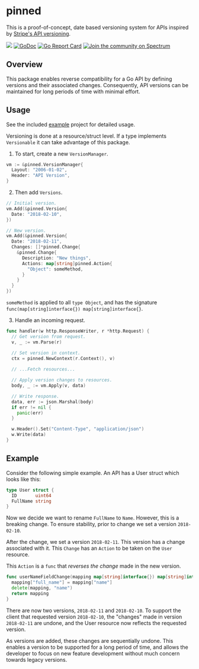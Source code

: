 # pinned

This is a proof-of-concept, date based versioning system for APIs inspired by [Stripe's API versioning](https://stripe.com/blog/api-versioning).

![](https://github.com/sjkaliski/pinned/workflows/Go/badge.svg)
[![GoDoc](https://godoc.org/github.com/sjkaliski/pinned?status.svg)](https://godoc.org/github.com/sjkaliski/pinned)
[![Go Report Card](https://goreportcard.com/badge/github.com/sjkaliski/pinned)](https://goreportcard.com/report/github.com/sjkaliski/pinned)
[![Join the community on Spectrum](https://withspectrum.github.io/badge/badge.svg)](https://spectrum.chat/pinned)

## Overview

This package enables reverse compatibility for a Go API by defining versions and their associated changes. Consequently, API versions can be maintained for long periods of time with minimal effort.

## Usage

See the included [example](/example) project for detailed usage.

Versioning is done at a resource/struct level. If a type implements `Versionable` it can take advantage of this package.

1. To start, create a new `VersionManager`.

```go
vm := &pinned.VersionManager{
  Layout: "2006-01-02",
  Header: "API Version",
}
```

2. Then add `Versions`.

```go
// Initial version.
vm.Add(&pinned.Version{
  Date: "2018-02-10",
})

// New version.
vm.Add(&pinned.Version{
  Date: "2018-02-11",
  Changes: []*pinned.Change{
    &pinned.Change{
      Description: "New things",
      Actions: map[string]pinned.Action{
        "Object": someMethod,
      }
    }
  }
})
```

`someMethod` is applied to all `type Object`, and has the signature `func(map[string]interface{}) map[string]interface{}`. 

3. Handle an incoming request.

```go
func handler(w http.ResponseWriter, r *http.Request) {
  // Get version from request.
  v, _ := vm.Parse(r)

  // Set version in context.
  ctx = pinned.NewContext(r.Context(), v)
  
  // ...Fetch resources...

  // Apply version changes to resources.
  body, _ := vm.Apply(v, data)

  // Write response.
  data, err := json.Marshal(body)
  if err != nil {
    panic(err)
  }

  w.Header().Set("Content-Type", "application/json")
  w.Write(data)
}
```

## Example

Consider the following simple example. An API has a User struct which looks like this:

```go
type User struct {
  ID       uint64
  FullName string
}
```

Now we decide we want to rename `FullName` to `Name`. However, this is a breaking change. To ensure stability, prior to change we set a version `2018-02-10`.

After the change, we set a version `2018-02-11`. This version has a change associated with it. This `Change` has an `Action` to be taken on the `User` resource.

This `Action` is a `func` that _reverses the change_ made in the new version.

```go
func userNameFieldChange(mapping map[string]interface{}) map[string]interface{} {
  mapping["full_name"] = mapping["name"]
  delete(mapping, "name")
  return mapping
}
```

There are now two versions, `2018-02-11` and `2018-02-10`. To support the client that requested version `2018-02-10`, the "changes" made in version `2018-02-11` are undone, and the User resource now reflects the requested version.

As versions are added, these changes are sequentially undone. This enables a version to be supported for a long period of time, and allows the developer to focus on new feature development without much concern towards legacy versions.
